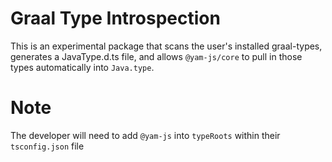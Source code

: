 # Graal Type Introspection

This is an experimental package that scans the user's installed graal-types, generates a JavaType.d.ts file, and allows `@yam-js/core` to pull in those types automatically into `Java.type`.

# Note

The developer will need to add `@yam-js` into `typeRoots` within their `tsconfig.json` file
